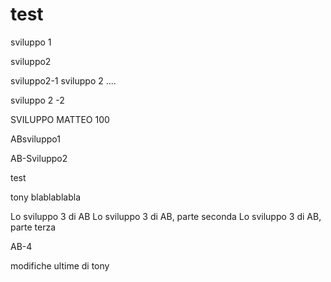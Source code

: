 # test

 sviluppo 1


 sviluppo2

 
 sviluppo2-1
 sviluppo 2 ....
 
  sviluppo 2 -2
  
  SVILUPPO MATTEO 100
 
 ABsviluppo1
 
 AB-Sviluppo2
 
test

tony blablablabla


Lo sviluppo 3 di AB
Lo sviluppo 3 di AB, parte seconda
Lo sviluppo 3 di AB, parte terza

AB-4



modifiche ultime di tony
